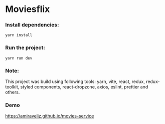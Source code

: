 # Moviesflix

### Install dependencies:

`yarn install`

### Run the project:

`yarn run dev`

### Note:

This project was build using following tools: yarn, vite, react, redux, redux-toolkit, styled components, react-dropzone, axios, eslint, prettier and others.


### Demo
https://amiraveliz.github.io/movies-service
